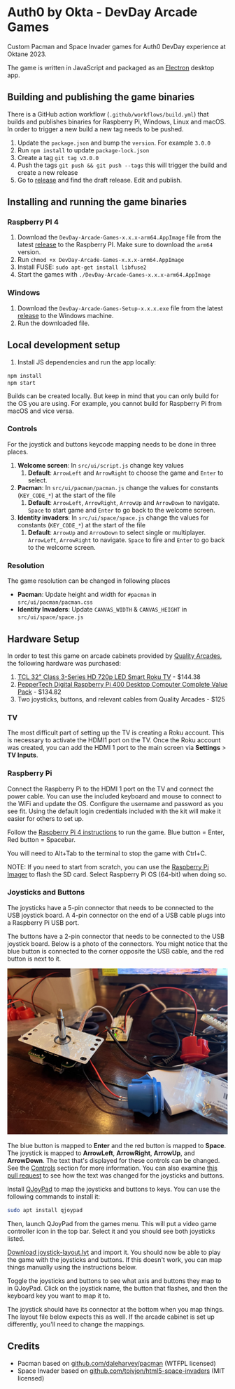 # Auth0 by Okta - DevDay Arcade Games

Custom Pacman and Space Invader games for Auth0 DevDay experience at Oktane 2023.

The game is written in JavaScript and packaged as an [Electron](https://www.electronjs.org/) desktop app.

## Building and publishing the game binaries

There is a GitHub action workflow (`.github/workflows/build.yml`) that builds and publishes binaries for Raspberry Pi, Windows, Linux and macOS. In order to trigger a new build a new tag needs to be pushed.

1. Update the `package.json` and bump the `version`. For example `3.0.0`
2. Run `npm install` to update `package-lock.json` 
3. Create a tag `git tag v3.0.0`
4. Push the tags `git push && git push --tags` this will trigger the build and create a new release
5. Go to [release](https://github.com/auth0-developer-hub/devdays-arcade-games/releases) and find the draft release. Edit and publish.

## Installing and running the game binaries

### Raspberry PI 4

1. Download the `DevDay-Arcade-Games-x.x.x-arm64.AppImage` file from the latest [release](https://github.com/auth0-developer-hub/devdays-arcade-games/releases) to the Raspberry PI. Make sure to download the `arm64` version.
2. Run `chmod +x DevDay-Arcade-Games-x.x.x-arm64.AppImage`
3. Install FUSE: `sudo apt-get install libfuse2`
4. Start the games with `./DevDay-Arcade-Games-x.x.x-arm64.AppImage`

### Windows

1. Download the `DevDay-Arcade-Games-Setup-x.x.x.exe` file from the latest [release](https://github.com/auth0-developer-hub/devdays-arcade-games/releases) to the Windows machine.
2. Run the downloaded file.

## Local development setup

1. Install JS dependencies and run the app locally:

```
npm install
npm start
```

Builds can be created locally. But keep in mind that you can only build for the OS you are using. For example, you cannot build for Raspberry Pi from macOS and vice versa.

### Controls

For the joystick and buttons keycode mapping needs to be done in three places.

1. **Welcome screen**: In `src/ui/script.js` change key values
   1. **Default**: `ArrowLeft` and `ArrowRight` to choose the game and `Enter` to select.
2. **Pacman**: In `src/ui/pacman/pacman.js` change the values for constants (`KEY_CODE_*`) at the start of the file
   1. **Default**: `ArrowLeft`, `ArrowRight`, `ArrowUp` and `ArrowDown` to navigate. `Space` to start game and `Enter` to go back to the welcome screen.
3. **Identity invaders**: In `src/ui/space/space.js` change the values for constants (`KEY_CODE_*`) at the start of the file
   1. **Default**: `ArrowUp` and `ArrowDown` to select single or multiplayer. `ArrowLeft`, `ArrowRight` to navigate. `Space` to fire and `Enter` to go back to the welcome screen.

### Resolution

The game resolution can be changed in following places

- **Pacman**: Update height and width for `#pacman` in `src/ui/pacman/pacman.css`
- **Identity Invaders**: Update `CANVAS_WIDTH` & `CANVAS_HEIGHT` in `src/ui/space/space.js`

## Hardware Setup

In order to test this game on arcade cabinets provided by [Quality Arcades](https://www.qualityarcades.com/), the following hardware was purchased:

1. [TCL 32" Class 3-Series HD 720p LED Smart Roku TV](https://www.amazon.com/dp/B09YWT3P5Q) - $144.38
2. [PepperTech Digital Raspberry Pi 400 Desktop Computer Complete Value Pack](https://www.amazon.com/dp/B092TT72B2) - $134.82
3. Two joysticks, buttons, and relevant cables from Quality Arcades - $125

### TV

The most difficult part of setting up the TV is creating a Roku account. This is necessary to activate the HDMI1 port on the TV. Once the Roku account was created, you can add the HDMI 1 port to the main screen via **Settings** > **TV Inputs**. 

### Raspberry Pi

Connect the Raspberry Pi to the HDMI 1 port on the TV and connect the power cable. You can use the included keyboard and mouse to connect to the WiFi and update the OS. Configure the username and password as you see fit. Using the default login credentials included with the kit will make it easier for others to set up.

Follow the [Raspberry Pi 4 instructions](#raspberry-pi-4) to run the game. Blue button = Enter, Red button = Spacebar. 

You will need to Alt+Tab to the terminal to stop the game with Ctrl+C.

NOTE: If you need to start from scratch, you can use the [Raspberry Pi Imager](https://www.raspberrypi.org/software/) to flash the SD card. Select Raspberry Pi OS (64-bit) when doing so.

### Joysticks and Buttons

The joysticks have a 5-pin connector that needs to be connected to the USB joystick board. A 4-pin connector on the end of a USB cable plugs into a Raspberry Pi USB port. 

The buttons have a 2-pin connector that needs to be connected to the USB joystick board. Below is a photo of the connectors. You might notice that the blue button is connected to the corner opposite the USB cable, and the red button is next to it. 

![setup/joystick-setup.jpg](setup/joystick-setup.jpg)

The blue button is mapped to **Enter** and the red button is mapped to **Space**. The joystick is mapped to **ArrowLeft**, **ArrowRight**, **ArrowUp**, and **ArrowDown**. The text that's displayed for these controls can be changed. See the [Controls](#controls) section for more information. You can also examine [this pull request](https://github.com/oktadev/devdays-arcade-games/pull/2) to see how the text was changed for the joysticks and buttons.

Install [QJoyPad](https://wiki.debian.org/QJoyPad) to map the joysticks and buttons to keys. You can use the following commands to install it:

```bash
sudo apt install qjoypad
```

Then, launch QJoyPad from the games menu. This will put a video game controller icon in the top bar. Select it and you should see both joysticks listed. 

[Download joystick-layout.lyt](setup/joystick-layout.lyt) and import it. You should now be able to play the game with the joysticks and buttons. If this doesn't work, you can map things manually using the instructions below.

Toggle the joysticks and buttons to see what axis and buttons they map to in QJoyPad. Click on the joystick name, the button that flashes, and then the keyboard key you want to map it to.

The joystick should have its connector at the bottom when you map things. The layout file below expects this as well. If the arcade cabinet is set up differently, you'll need to change the mappings.

## Credits

- Pacman based on [github.com/daleharvey/pacman](https://github.com/daleharvey/pacman) (WTFPL licensed)
- Space Invader based on [github.com/toivjon/html5-space-invaders](https://github.com/toivjon/html5-space-invaders) (MIT licensed)
